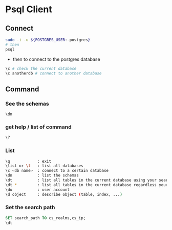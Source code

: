 # Psql Client


## Connect

```bash
sudo -i -u ${POSTGRES_USER:-postgres}
# then
psql
```
* then to connect to the postgres database
```bash
\c # check the current database
\c anotherdb # connect to another database
```

## Command

### See the schemas
```
\dn
```


### get help / list of command

```bash
\?
```

### List

```bash
\q            : exit
\list or \l   : list all databases
\c <db name>  : connect to a certain database
\dn           : list the schemas
\dt           : list all tables in the current database using your search_path
\dt *         : list all tables in the current database regardless your search_path
\du           : user account
\d object     : describe object (table, index, ...)
```

### Set the search path

```sql
SET search_path TO cs_realms,cs_ip;
\dt
```